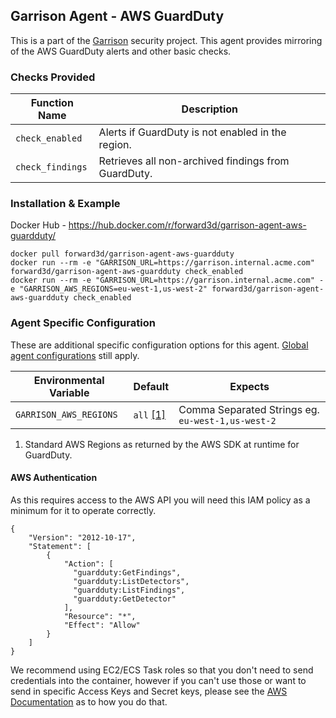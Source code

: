 Garrison Agent - AWS GuardDuty
--

This is a part of the [Garrison](https://github.com/forward3d/garrison) security project. This agent provides mirroring of the AWS GuardDuty alerts and other basic checks.

### Checks Provided

| Function Name | Description  |
| ------------- | ------------- |
| `check_enabled` | Alerts if GuardDuty is not enabled in the region. |
| `check_findings` | Retrieves all non-archived findings from GuardDuty. |

### Installation & Example

Docker Hub - https://hub.docker.com/r/forward3d/garrison-agent-aws-guardduty/

    docker pull forward3d/garrison-agent-aws-guardduty
    docker run --rm -e "GARRISON_URL=https://garrison.internal.acme.com" forward3d/garrison-agent-aws-guardduty check_enabled
    docker run --rm -e "GARRISON_URL=https://garrison.internal.acme.com" -e "GARRISON_AWS_REGIONS=eu-west-1,us-west-2" forward3d/garrison-agent-aws-guardduty check_enabled

### Agent Specific Configuration

These are additional specific configuration options for this agent. [Global agent configurations](https://github.com/forward3d/garrison#global-configuration-options) still apply.

| Environmental Variable  | Default | Expects |
| ------------- | ------------- | ------------- |
| `GARRISON_AWS_REGIONS` | `all` [[1]](#f1) | Comma Separated Strings eg. `eu-west-1,us-west-2` |

1. <span id="f2"></span> Standard AWS Regions as returned by the AWS SDK at runtime for GuardDuty.

#### AWS Authentication

As this requires access to the AWS API you will need this IAM policy as a minimum for it to operate correctly.

    {
        "Version": "2012-10-17",
        "Statement": [
            {
                "Action": [
                  "guardduty:GetFindings",
                  "guardduty:ListDetectors",
                  "guardduty:ListFindings",
                  "guardduty:GetDetector"
                ],
                "Resource": "*",
                "Effect": "Allow"
            }
        ]
    }

We recommend using EC2/ECS Task roles so that you don't need to send credentials into the container, however if you can't use those or want to send in specific Access Keys and Secret keys, please see the [AWS Documentation](https://docs.aws.amazon.com/sdk-for-ruby/v3/developer-guide/setup-config.html#aws-ruby-sdk-credentials-environment) as to how you do that.
